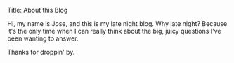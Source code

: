 Title: About this Blog

Hi, my name is Jose, and this is my late night blog. Why late night? Because it's the only time when I can really think about the big, juicy questions I've been wanting to answer. 

Thanks for droppin' by. 